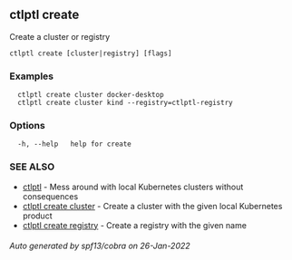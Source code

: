 ## ctlptl create

Create a cluster or registry

```
ctlptl create [cluster|registry] [flags]
```

### Examples

```
  ctlptl create cluster docker-desktop
  ctlptl create cluster kind --registry=ctlptl-registry
```

### Options

```
  -h, --help   help for create
```

### SEE ALSO

* [ctlptl](ctlptl.md)	 - Mess around with local Kubernetes clusters without consequences
* [ctlptl create cluster](ctlptl_create_cluster.md)	 - Create a cluster with the given local Kubernetes product
* [ctlptl create registry](ctlptl_create_registry.md)	 - Create a registry with the given name

###### Auto generated by spf13/cobra on 26-Jan-2022
